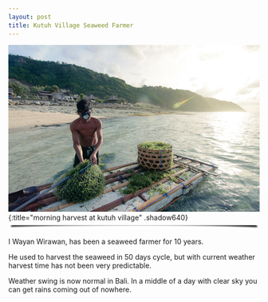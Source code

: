 ```yaml
---
layout: post
title: Kutuh Village Seaweed Farmer
---
```

![morning harvest at kutuh village](/images/DSC_5774.jpg){:title="morning harvest at kutuh village" .shadow640}
![shadow](/images/shadow640.png)

I Wayan Wirawan, has been a seaweed farmer for 10 years.

He used to harvest the seaweed in 50 days cycle, but with current weather harvest time has not been very predictable.

Weather swing is now normal in Bali. In a middle of a day with clear sky you can get rains coming out of nowhere.